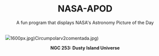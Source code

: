 <div align="center">
  <h1>
    NASA-APOD
  </h1>
</div>
  
<div align="center">
  A fun program that displays NASA's Astronomy Picture of the Day
</div>

<br>

![](https://apod.nasa.gov/apod/image/2402/ngc253_STXL6303_RC14_LHaRGB_2023.jpg)1600px.jpg)Circumpolarv2comentada.jpg)

<p align = "center">
  <b>NGC 253: Dusty Island Universe</b>
</p>
